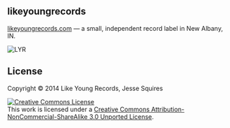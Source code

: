 ## likeyoungrecords

[likeyoungrecords.com](http://www.likeyoungrecords.com) — a small, independent record label in New Albany, IN.

![LYR](https://raw.github.com/hexedbits/likeyoungrecords/master/img/banner-big-cartel.jpg)

## License

Copyright &copy; 2014 Like Young Records, Jesse Squires

<a rel="license" href="http://creativecommons.org/licenses/by-nc-sa/3.0"><img alt="Creative Commons License" style="border-width:0" src="http://i.creativecommons.org/l/by-nc-sa/3.0/88x31.png" /></a><br />This work is licensed under a <a rel="license" href="http://creativecommons.org/licenses/by-nc-sa/3.0">Creative Commons Attribution-NonCommercial-ShareAlike 3.0 Unported License</a>.
